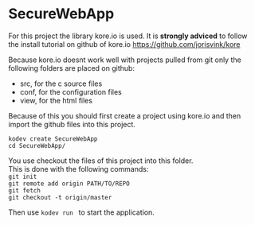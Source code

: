 # SecureWebApp

For this project the library kore.io is used. 
It is **strongly adviced** to follow the install tutorial on github of kore.io
https://github.com/jorisvink/kore

Because kore.io doesnt work well with projects pulled from git only the following folders are placed on github:
* src, for the c source files
* conf, for the configuration files
* view, for the html files

Because of this you should first create a project using kore.io and then import the github files into this project.

`kodev create SecureWebApp`<br />
`cd SecureWebApp/` <br />

You use checkout the files of this project into this folder.<br />
This is done with the following commands:<br />
`git init`<br />
`git remote add origin PATH/TO/REPO`<br />
`git fetch`<br />
`git checkout -t origin/master`<br />

Then use `kodev run ` to start the application.


